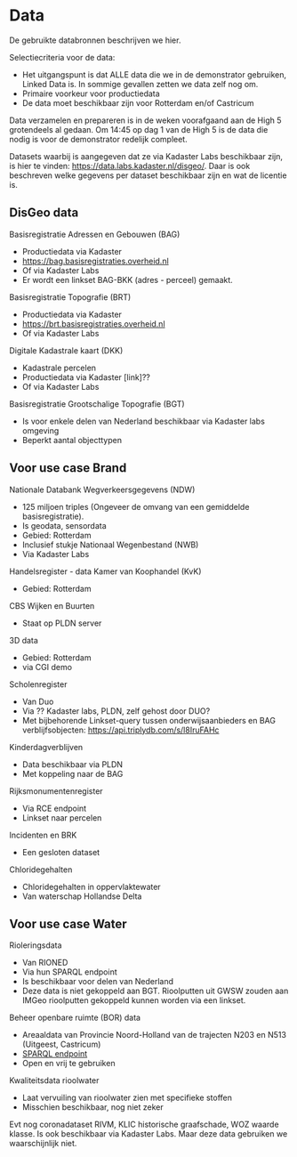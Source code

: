 # Data
De gebruikte databronnen beschrijven we hier. 

Selectiecriteria voor de data: 
- Het uitgangspunt is dat ALLE data die we in de demonstrator gebruiken, Linked Data is. In sommige gevallen zetten we data zelf nog om.
- Primaire voorkeur voor productiedata
- De data moet beschikbaar zijn voor Rotterdam en/of Castricum

Data verzamelen en prepareren is in de weken voorafgaand aan de High 5 grotendeels al gedaan. Om 14:45 op dag 1 van de High 5 is de data die nodig is voor de demonstrator redelijk compleet. 

Datasets waarbij is aangegeven dat ze via Kadaster Labs beschikbaar zijn, is hier te vinden: https://data.labs.kadaster.nl/disgeo/. Daar is ook beschreven welke gegevens per dataset beschikbaar zijn en wat de licentie is.

## DisGeo data
Basisregistratie Adressen en Gebouwen (BAG)
- Productiedata via Kadaster
- https://bag.basisregistraties.overheid.nl
- Of via Kadaster Labs
- Er wordt een linkset BAG-BKK (adres - perceel) gemaakt.
 
Basisregistratie Topografie (BRT)
- Productiedata via Kadaster
- https://brt.basisregistraties.overheid.nl
- Of via Kadaster Labs

Digitale Kadastrale kaart (DKK)
- Kadastrale percelen
- Productiedata via Kadaster [link]??
- Of via Kadaster Labs

Basisregistratie Grootschalige Topografie (BGT)
- Is voor enkele delen van Nederland beschikbaar via Kadaster labs omgeving
- Beperkt aantal objecttypen

## Voor use case Brand 
Nationale Databank Wegverkeersgegevens (NDW)
- 125 miljoen triples (Ongeveer de omvang van een gemiddelde basisregistratie). 
- Is geodata, sensordata
- Gebied: Rotterdam
- Inclusief stukje Nationaal Wegenbestand (NWB)
- Via Kadaster Labs

Handelsregister - data Kamer van Koophandel (KvK)
- Gebied: Rotterdam

CBS Wijken en Buurten
- Staat op PLDN server

3D data
- Gebied: Rotterdam
- via CGI demo

Scholenregister
- Van Duo
- Via ?? Kadaster labs, PLDN, zelf gehost door DUO?
- Met bijbehorende Linkset-query tussen onderwijsaanbieders en BAG verblijfsobjecten: https://api.triplydb.com/s/l8IruFAHc

Kinderdagverblijven
- Data beschikbaar via PLDN
- Met koppeling naar de BAG

Rijksmonumentenregister
- Via RCE endpoint
- Linkset naar percelen 

Incidenten en BRK
- Een gesloten dataset

Chloridegehalten
- Chloridegehalten in oppervlaktewater 
- Van waterschap Hollandse Delta

## Voor use case Water
Rioleringsdata
- Van RIONED 
- Via hun SPARQL endpoint
- Is beschikbaar voor delen van Nederland
- Deze data is niet gekoppeld aan BGT. Rioolputten uit GWSW zouden aan IMGeo rioolputten gekoppeld kunnen worden via een linkset.

Beheer openbare ruimte (BOR) data
- Areaaldata van Provincie Noord-Holland van de trajecten N203 en N513 (Uitgeest, Castricum) 
- [SPARQL endpoint](https://data.labs.kadaster.nl/disgeo/AreaaldataN203N513/sparql/AreaaldataN203N513)
- Open en vrij te gebruiken

Kwaliteitsdata rioolwater
- Laat vervuiling van rioolwater zien met specifieke stoffen
- Misschien beschikbaar, nog niet zeker

Evt nog coronadataset RIVM, KLIC historische graafschade, WOZ waarde klasse. Is ook beschikbaar via Kadaster Labs. Maar deze data gebruiken we waarschijnlijk niet.

